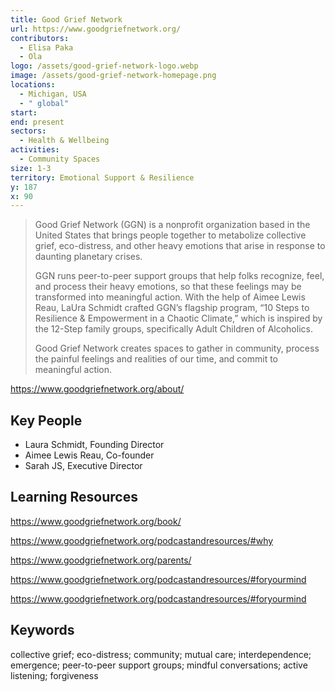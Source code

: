 ```yaml
---
title: Good Grief Network
url: https://www.goodgriefnetwork.org/
contributors:
  - Elisa Paka
  - Ola
logo: /assets/good-grief-network-logo.webp
image: /assets/good-grief-network-homepage.png
locations:
  - Michigan, USA
  - " global"
start: 
end: present
sectors:
  - Health & Wellbeing
activities:
  - Community Spaces
size: 1-3
territory: Emotional Support & Resilience
y: 187
x: 90
---
```

> Good Grief Network (GGN) is a nonprofit organization based in the United States that brings people together to metabolize collective grief, eco-distress, and other heavy emotions that arise in response to daunting planetary crises.
> 
> GGN runs peer-to-peer support groups that help folks recognize, feel, and process their heavy emotions, so that these feelings may be transformed into meaningful action. With the help of Aimee Lewis Reau, LaUra Schmidt crafted GGN’s flagship program, “10 Steps to Resilience & Empowerment in a Chaotic Climate,”  which is inspired by the 12-Step family groups, specifically Adult Children of Alcoholics.
> 
> Good Grief Network creates spaces to gather in community, process the painful feelings and realities of our time, and commit to meaningful action.

https://www.goodgriefnetwork.org/about/

## Key People

- Laura Schmidt, Founding Director
- Aimee Lewis Reau, Co-founder
- Sarah JS, Executive Director

## Learning Resources

https://www.goodgriefnetwork.org/book/

https://www.goodgriefnetwork.org/podcastandresources/#why

https://www.goodgriefnetwork.org/parents/

https://www.goodgriefnetwork.org/podcastandresources/#foryourmind

https://www.goodgriefnetwork.org/podcastandresources/#foryourmind

## Keywords

collective grief; eco-distress; community; mutual care; interdependence; emergence; peer-to-peer support groups; mindful conversations; active listening; forgiveness
